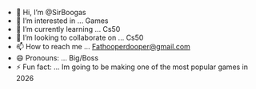- 👋 Hi, I’m @SirBoogas
- 👀 I’m interested in ... Games
- 🌱 I’m currently learning ... Cs50
- 💞️ I’m looking to collaborate on ... Cs50
- 📫 How to reach me ... Fathooperdooper@gmail.com
- 😄 Pronouns: ... Big/Boss
- ⚡ Fun fact: ... Im going to be making one of the most popular games in 2026

<!---
SirBoogas/SirBoogas is a ✨ special ✨ repository because its `README.md` (this file) appears on your GitHub profile.
You can click the Preview link to take a look at your changes.
--->
